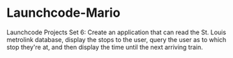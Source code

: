 # Launchcode-Mario
Launchcode Projects
Set 6: Create an application that can read the St. Louis metrolink database, display the stops to the user, query the user as to which stop they're at, and then display the time until the next arriving train.
